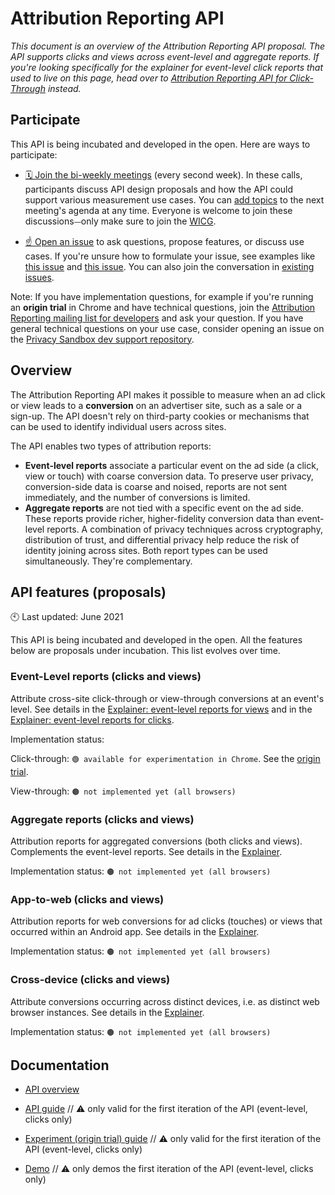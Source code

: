 # Attribution Reporting API

_This document is an overview of the Attribution Reporting API proposal. The API supports clicks and views across event-level and aggregate reports. If you're looking specifically for the explainer for event-level click reports that used to live on this page, head over to [Attribution Reporting API for Click-Through](https://github.com/WICG/conversion-measurement-api/blob/main/event_attribution_reporting_clicks.md) instead._

## Participate

This API is being incubated and developed in the open. Here are ways to participate:

- [🗓 Join the bi-weekly meetings](https://github.com/WICG/conversion-measurement-api/issues/80) (every second week). In these calls, participants discuss API design proposals and how the API could support various measurement use cases. You can [add topics](https://docs.google.com/document/d/1zUSm9nX2nUsCa_fbI96UJoRCEr3eAPwWLU7HmClhIJk/edit) to the next meeting's agenda at any time. Everyone is welcome to join these discussions⏤only make sure to join the [WICG](https://www.w3.org/community/wicg/).

* [☝️ Open an issue](https://github.com/WICG/conversion-measurement-api/issues/new) to ask questions, propose features, or discuss use cases. If you're unsure how to formulate your issue, see examples like [this issue](https://github.com/WICG/conversion-measurement-api/issues/147) and [this issue](https://github.com/WICG/conversion-measurement-api/issues/68). You can also join the conversation in [existing issues](https://github.com/WICG/conversion-measurement-api/issues).

Note: If you have implementation questions, for example if you're running an **origin trial** in Chrome and have technical questions, join the [Attribution Reporting mailing list for developers](https://groups.google.com/u/1/a/chromium.org/g/attribution-reporting-api-dev) and ask your question. If you have general technical questions on your use case, consider opening an issue on the [Privacy Sandbox dev support repository](https://github.com/GoogleChromeLabs/privacy-sandbox-dev-support).

## Overview

The Attribution Reporting API makes it possible to measure when an ad click or view leads to a **conversion** on an advertiser site, such as a sale or a sign-up. The API doesn't rely on third-party cookies or mechanisms that can be used to identify individual users across sites.

The API enables two types of attribution reports:

- **Event-level reports** associate a particular event on the ad side (a click, view or touch) with coarse conversion data. To preserve user privacy, conversion-side data is coarse and noised, reports are not sent immediately, and the number of conversions is limited.
- **Aggregate reports** are not tied with a specific event on the ad side. These reports provide richer, higher-fidelity conversion data than event-level reports. A combination of privacy techniques across cryptography, distribution of trust, and differential privacy help reduce the risk of identity joining across sites.
  Both report types can be used simultaneously. They're complementary.

## API features (proposals)

🕙 Last updated: June 2021

This API is being incubated and developed in the open. All the features below are proposals under incubation. This list evolves over time.

### Event-Level reports (clicks and views)

Attribute cross-site click-through or view-through conversions at an event's level. See details in the [Explainer: event-level reports for views](https://github.com/WICG/conversion-measurement-api/blob/main/event_attribution_reporting_views.md]) and in the [Explainer: event-level reports for clicks](https://github.com/WICG/conversion-measurement-api/blob/main/event_attribution_reporting_clicks.md]).

Implementation status:

Click-through: `🟢 available for experimentation in Chrome`. See the [origin trial](https://developer.chrome.com/origintrials/#/view_trial/3411476717733150721).

View-through: `🟤 not implemented yet (all browsers)`

### Aggregate reports (clicks and views)

Attribution reports for aggregated conversions (both clicks and views). Complements the event-level reports. See details in the [Explainer](https://github.com/WICG/conversion-measurement-api/blob/main/AGGREGATE.md).

Implementation status: `🟤 not implemented yet (all browsers)`

### App-to-web (clicks and views)

Attribution reports for web conversions for ad clicks (touches) or views that occurred within an Android app. See details in the [Explainer](https://github.com/WICG/conversion-measurement-api/blob/main/app_to_web.md).

Implementation status: `🟤 not implemented yet (all browsers)`

### Cross-device (clicks and views)

Attribute conversions occurring across distinct devices, i.e. as distinct web browser instances. See details in the [Explainer](https://github.com/WICG/conversion-measurement-api/blob/main/cross_device.md).

Implementation status: `🟤 not implemented yet (all browsers)`

## Documentation
- [API overview](https://developer.chrome.com/docs/privacy-sandbox/attribution-reporting/)

- [API guide](https://web.dev/conversion-measurement) // ⚠️ only valid for the first iteration of the API (event-level, clicks only)
- [Experiment (origin trial) guide](https://web.dev/using-conversion-measurement/) // ⚠️ only valid for the first iteration of the API (event-level, clicks only)
- [Demo](https://goo.gle/demo-attribution-reporting) // ⚠️ only demos the first iteration of the API (event-level, clicks only)
